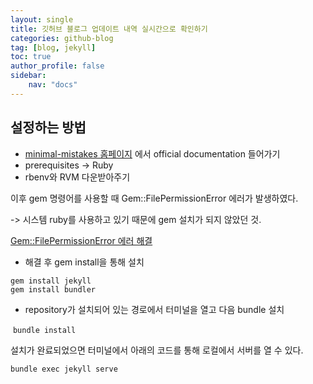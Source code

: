 ```yaml
---
layout: single
title: 깃허브 블로그 업데이트 내역 실시간으로 확인하기
categories: github-blog
tag: [blog, jekyll]
toc: true
author_profile: false
sidebar:
    nav: "docs"
---
```


## 설정하는 방법

- [minimal-mistakes 홈페이지](https://mmistakes.github.io/minimal-mistakes/docs/installation/) 에서 official documentation 들어가기
- prerequisites -> Ruby
- rbenv와 RVM 다운받아주기

이후 gem 명령어를 사용할 때 Gem::FilePermissionError 에러가 발생하였다.

-> 시스템 ruby를 사용하고 있기 때문에 gem 설치가 되지 않았던 것.

[Gem::FilePermissionError 에러 해결](https://ckdalskong.github.io/github-blog/GemPermissionError/)

- 해결 후 gem install을 통해 설치

```shell
gem install jekyll
gem install bundler
```

- repository가 설치되어 있는 경로에서 터미널을 열고 다음 bundle 설치

​	`bundle install`

설치가 완료되었으면 터미널에서 아래의 코드를 통해 로컬에서 서버를 열 수 있다.

 `bundle exec jekyll serve`  
